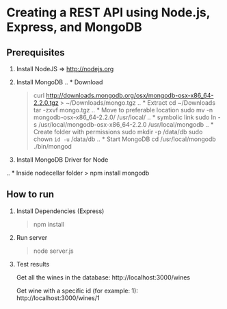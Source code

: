 # Creating a REST API using Node.js, Express, and MongoDB

## Prerequisites
1. Install NodeJS => http://nodejs.org
2. Install MongoDB
.. * Download
	> curl http://downloads.mongodb.org/osx/mongodb-osx-x86_64-2.2.0.tgz > ~/Downloads/mongo.tgz
.. * Extract
	> cd ~/Downloads
	> tar -zxvf mongo.tgz
.. * Move to preferable location
	> sudo mv -n mongodb-osx-x86_64-2.2.0/ /usr/local/
.. *  symbolic link
	> sudo ln -s /usr/local/mongodb-osx-x86_64-2.2.0 /usr/local/mongodb
.. *  Create folder with permissions
	> sudo mkdir -p /data/db
	> sudo chown `id -u` /data/db
.. *  Start MongoDB
	> cd /usr/local/mongodb
	> ./bin/mongod

3. Install MongoDB Driver for Node
	
.. * Inside nodecellar folder
	> npm install mongodb



## How to run

1. Install Dependencies (Express)
	> npm install

2. Run server 
	> node server.js

3. Test results
	
	Get all the wines in the database:
		http://localhost:3000/wines
	
	Get wine with a specific id (for example: 1):
		http://localhost:3000/wines/1

